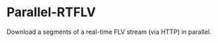 Parallel-RTFLV
==============

Download a segments of a real-time FLV stream (via HTTP) in parallel.